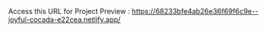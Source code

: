 Access this URL for Project Preview : https://68233bfe4ab26e36f69f6c9e--joyful-cocada-e22cea.netlify.app/
